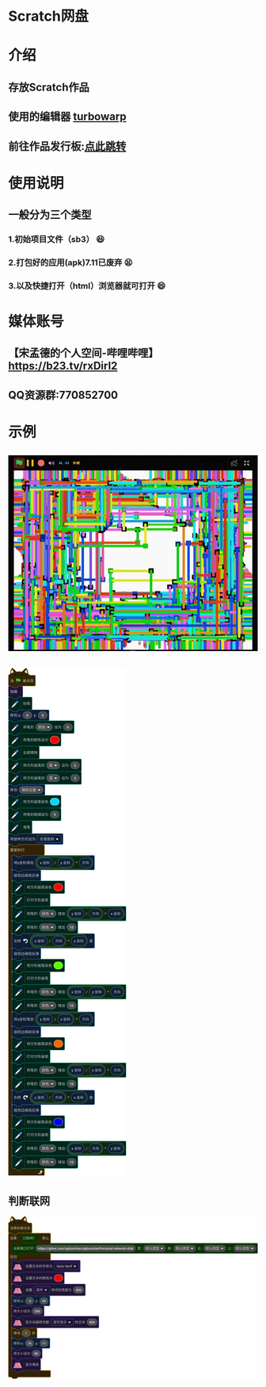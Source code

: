#  **Scratch网盘** 

#  **介绍** 

## 存放Scratch作品

## 使用的编辑器 [turbowarp](http://https://turbowarp.org/editor)

## 前往作品发行板:[点此跳转](https://gitee.com/qqtuomiao/qqtuomiaoPersonal-network-disk/releases)

#  **使用说明** 

##  一般分为三个类型

### 1.初始项目文件（sb3） :laughing: 

### 2.打包好的应用(apk)7.11已废弃 :tired_face: 

### 3.以及快捷打开（html）浏览器就可打开 :smile: 

#  **媒体账号** 

## 【宋孟德的个人空间-哔哩哔哩】 https://b23.tv/rxDirl2

## QQ资源群:770852700

#  **示例** 

## ![示例作品](IMG_20240709_132809_435.jpg)

## ![示例作品代码](%E5%90%84%E4%B8%AA%E8%8B%B1%E9%9B%84%E4%BA%BA%E7%89%A9%EF%BC%8C%E8%99%BD%E7%84%B6%E8%81%8C%E4%B8%9A%E7%BB%8F%E5%8E%86%E9%83%BD%E5%90%84%E4%B8%8D%E7%9B%B8%E5%90%8C.png)

## 判断联网

![判断是否联网](%E5%9C%A8%E5%81%9A%E9%A1%B9%E7%9B%AE/%E5%9C%B0%E4%B8%8B%E5%AE%AB2/%E5%9C%B0%E4%B8%8B%E5%AE%AB%E5%88%A4%E6%96%AD%E8%81%94%E7%BD%91%E4%BB%A3%E7%A0%81.png)